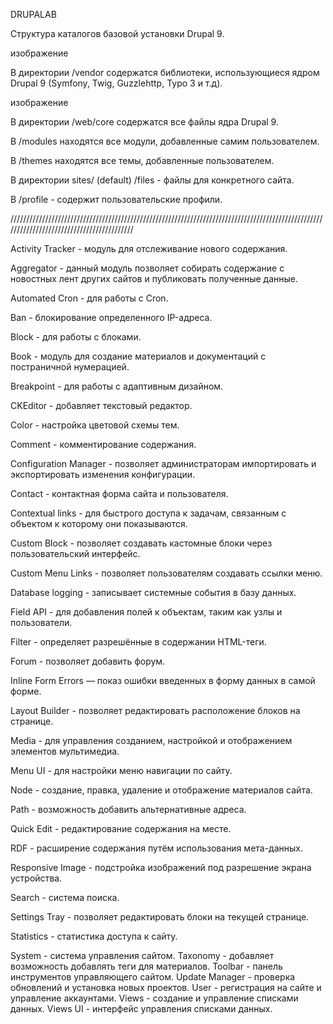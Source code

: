 DRUPALAB

Структура каталогов базовой установки Drupal 9.

изображение

В директории /vendor содержатся библиотеки, использующиеся ядром Drupal 9 (Symfony, Twig, Guzzlehttp, Typo 3 и т.д).

изображение

В директории /web/core содержатся все файлы ядра Drupal 9.

В /modules находятся все модули, добавленные самим пользователем.

В /themes находятся все темы, добавленные пользователем.

В директории sites/ (default) /files - файлы для конкретного сайта.

В /profile - содержит пользовательские профили.

//////////////////////////////////////////////////////////////////////////////////////////////////////////////////////////////////////////

Activity Tracker - модуль для отслеживание нового содержания.

Aggregator - данный модуль позволяет собирать содержание с новостных лент других сайтов и публиковать полученные данные.

Automated Cron - для работы с Cron.

Ban - блокирование определенного IP-адреса.

Block - для работы с блоками.

Book - модуль для создание материалов и документаций с постраничной нумерацией.

Breakpoint - для работы с адаптивным дизайном.

CKEditor - добавляет текстовый редактор.

Color - настройка цветовой схемы тем.

Comment - комментирование содержания.

Configuration Manager - позволяет администраторам импортировать и экспортировать изменения конфигурации.

Contact - контактная форма сайта и пользователя.

Contextual links - для быстрого доступа к задачам, связанным с объектом к которому они показываются.

Custom Block - позволяет создавать кастомные блоки через пользовательский интерфейс.

Custom Menu Links - позволяет пользователям создавать ссылки меню.

Database logging - записывает системные события в базу данных.

Field API - для добавления полей к объектам, таким как узлы и пользователи.

Filter - определяет разрешённые в содержании HTML-теги.

Forum - позволяет добавить форум.

Inline Form Errors — показ ошибки введенных в форму данных в самой форме.

Layout Builder - позволяет редактировать расположение блоков на странице.

Media - для управления созданием, настройкой и отображением элементов мультимедиа.

Menu UI - для настройки меню навигации по сайту.

Node - создание, правка, удаление и отображение материалов сайта.

Path - возможность добавить альтернативные адреса.

Quick Edit - редактирование содержания на месте.

RDF - расширение содержания путём использования мета-данных.

Responsive Image - подстройка изображений под разрешение экрана устройства.

Search - система поиска.

Settings Tray - позволяет редактировать блоки на текущей странице.

Statistics - статистика доступа к сайту.

System - система управления сайтом. Taxonomy - добавляет возможность добавлять теги для материалов. Toolbar - панель инструментов управляющего сайтом. Update Manager - проверка обновлений и установка новых проектов. User - регистрация на сайте и управление аккаунтами. Views - создание и управление списками данных. Views UI - интерфейс управления списками данных.
